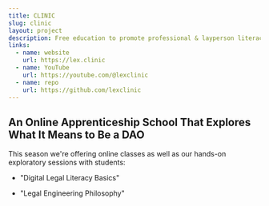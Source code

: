 ```yaml
---
title: CLINIC
slug: clinic
layout: project
description: Free education to promote professional & layperson literacy in digital legal formalization.
links:
  - name: website
    url: https://lex.clinic
  - name: YouTube
    url: https://youtube.com/@lexclinic
  - name: repo
    url: https://github.com/lexclinic
---
```


## An Online Apprenticeship School That Explores What It Means to Be a DAO

This season we're offering online classes as well as our hands-on exploratory sessions with students:

* "Digital Legal Literacy Basics"

* "Legal Engineering Philosophy"
